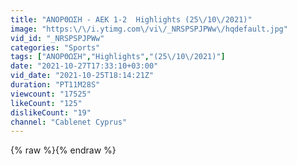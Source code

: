 ```yaml
---
title: "ΑΝΟΡΘΩΣΗ - AEK 1-2  Highlights (25\/10\/2021)"
image: "https:\/\/i.ytimg.com\/vi\/_NRSPSPJPWw\/hqdefault.jpg"
vid_id: "_NRSPSPJPWw"
categories: "Sports"
tags: ["ΑΝΟΡΘΩΣΗ","Highlights","(25\/10\/2021)"]
date: "2021-10-27T17:33:10+03:00"
vid_date: "2021-10-25T18:14:21Z"
duration: "PT11M28S"
viewcount: "17525"
likeCount: "125"
dislikeCount: "19"
channel: "Cablenet Cyprus"
---
```

{% raw %}{% endraw %}
